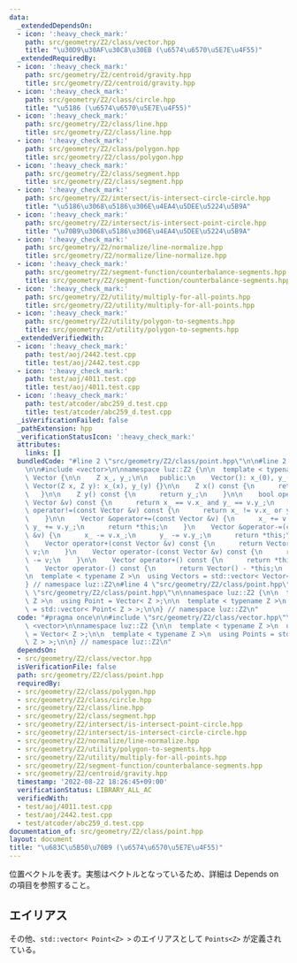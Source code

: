 ```yaml
---
data:
  _extendedDependsOn:
  - icon: ':heavy_check_mark:'
    path: src/geometry/Z2/class/vector.hpp
    title: "\u30D9\u30AF\u30C8\u30EB (\u6574\u6570\u5E7E\u4F55)"
  _extendedRequiredBy:
  - icon: ':heavy_check_mark:'
    path: src/geometry/Z2/centroid/gravity.hpp
    title: src/geometry/Z2/centroid/gravity.hpp
  - icon: ':heavy_check_mark:'
    path: src/geometry/Z2/class/circle.hpp
    title: "\u5186 (\u6574\u6570\u5E7E\u4F55)"
  - icon: ':heavy_check_mark:'
    path: src/geometry/Z2/class/line.hpp
    title: src/geometry/Z2/class/line.hpp
  - icon: ':heavy_check_mark:'
    path: src/geometry/Z2/class/polygon.hpp
    title: src/geometry/Z2/class/polygon.hpp
  - icon: ':heavy_check_mark:'
    path: src/geometry/Z2/class/segment.hpp
    title: src/geometry/Z2/class/segment.hpp
  - icon: ':heavy_check_mark:'
    path: src/geometry/Z2/intersect/is-intersect-circle-circle.hpp
    title: "\u5186\u3068\u5186\u306E\u4EA4\u5DEE\u5224\u5B9A"
  - icon: ':heavy_check_mark:'
    path: src/geometry/Z2/intersect/is-intersect-point-circle.hpp
    title: "\u70B9\u3068\u5186\u306E\u4EA4\u5DEE\u5224\u5B9A"
  - icon: ':heavy_check_mark:'
    path: src/geometry/Z2/normalize/line-normalize.hpp
    title: src/geometry/Z2/normalize/line-normalize.hpp
  - icon: ':heavy_check_mark:'
    path: src/geometry/Z2/segment-function/counterbalance-segments.hpp
    title: src/geometry/Z2/segment-function/counterbalance-segments.hpp
  - icon: ':heavy_check_mark:'
    path: src/geometry/Z2/utility/multiply-for-all-points.hpp
    title: src/geometry/Z2/utility/multiply-for-all-points.hpp
  - icon: ':heavy_check_mark:'
    path: src/geometry/Z2/utility/polygon-to-segments.hpp
    title: src/geometry/Z2/utility/polygon-to-segments.hpp
  _extendedVerifiedWith:
  - icon: ':heavy_check_mark:'
    path: test/aoj/2442.test.cpp
    title: test/aoj/2442.test.cpp
  - icon: ':heavy_check_mark:'
    path: test/aoj/4011.test.cpp
    title: test/aoj/4011.test.cpp
  - icon: ':heavy_check_mark:'
    path: test/atcoder/abc259_d.test.cpp
    title: test/atcoder/abc259_d.test.cpp
  _isVerificationFailed: false
  _pathExtension: hpp
  _verificationStatusIcon: ':heavy_check_mark:'
  attributes:
    links: []
  bundledCode: "#line 2 \"src/geometry/Z2/class/point.hpp\"\n\n#line 2 \"src/geometry/Z2/class/vector.hpp\"\
    \n\n#include <vector>\n\nnamespace luz::Z2 {\n\n  template < typename Z >\n  class\
    \ Vector {\n\n    Z x_, y_;\n\n   public:\n    Vector(): x_(0), y_(0) {}\n   \
    \ Vector(Z x, Z y): x_(x), y_(y) {}\n\n    Z x() const {\n      return x_;\n \
    \   }\n\n    Z y() const {\n      return y_;\n    }\n\n    bool operator==(const\
    \ Vector &v) const {\n      return x_ == v.x_ and y_ == v.y_;\n    }\n\n    bool\
    \ operator!=(const Vector &v) const {\n      return x_ != v.x_ or y_ != v.y_;\n\
    \    }\n\n    Vector &operator+=(const Vector &v) {\n      x_ += v.x_;\n     \
    \ y_ += v.y_;\n      return *this;\n    }\n    Vector &operator-=(const Vector\
    \ &v) {\n      x_ -= v.x_;\n      y_ -= v.y_;\n      return *this;\n    }\n\n\
    \    Vector operator+(const Vector &v) const {\n      return Vector(*this) +=\
    \ v;\n    }\n    Vector operator-(const Vector &v) const {\n      return Vector(*this)\
    \ -= v;\n    }\n\n    Vector operator+() const {\n      return *this;\n    }\n\
    \    Vector operator-() const {\n      return Vector() - *this;\n    }\n  };\n\
    \n  template < typename Z >\n  using Vectors = std::vector< Vector< Z > >;\n\n\
    } // namespace luz::Z2\n#line 4 \"src/geometry/Z2/class/point.hpp\"\n\n#line 6\
    \ \"src/geometry/Z2/class/point.hpp\"\n\nnamespace luz::Z2 {\n\n  template < typename\
    \ Z >\n  using Point = Vector< Z >;\n\n  template < typename Z >\n  using Points\
    \ = std::vector< Point< Z > >;\n\n} // namespace luz::Z2\n"
  code: "#pragma once\n\n#include \"src/geometry/Z2/class/vector.hpp\"\n\n#include\
    \ <vector>\n\nnamespace luz::Z2 {\n\n  template < typename Z >\n  using Point\
    \ = Vector< Z >;\n\n  template < typename Z >\n  using Points = std::vector< Point<\
    \ Z > >;\n\n} // namespace luz::Z2\n"
  dependsOn:
  - src/geometry/Z2/class/vector.hpp
  isVerificationFile: false
  path: src/geometry/Z2/class/point.hpp
  requiredBy:
  - src/geometry/Z2/class/polygon.hpp
  - src/geometry/Z2/class/circle.hpp
  - src/geometry/Z2/class/line.hpp
  - src/geometry/Z2/class/segment.hpp
  - src/geometry/Z2/intersect/is-intersect-point-circle.hpp
  - src/geometry/Z2/intersect/is-intersect-circle-circle.hpp
  - src/geometry/Z2/normalize/line-normalize.hpp
  - src/geometry/Z2/utility/polygon-to-segments.hpp
  - src/geometry/Z2/utility/multiply-for-all-points.hpp
  - src/geometry/Z2/segment-function/counterbalance-segments.hpp
  - src/geometry/Z2/centroid/gravity.hpp
  timestamp: '2022-08-22 18:26:45+09:00'
  verificationStatus: LIBRARY_ALL_AC
  verifiedWith:
  - test/aoj/4011.test.cpp
  - test/aoj/2442.test.cpp
  - test/atcoder/abc259_d.test.cpp
documentation_of: src/geometry/Z2/class/point.hpp
layout: document
title: "\u683C\u5B50\u70B9 (\u6574\u6570\u5E7E\u4F55)"
---
```


位置ベクトルを表す。実態はベクトルとなっているため、詳細は Depends on の項目を参照すること。

## エイリアス
その他、`std::vector< Point<Z> >` のエイリアスとして `Points<Z>` が定義されている。
